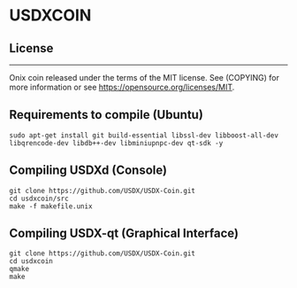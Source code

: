 # USDXCOIN


## License
-------

Onix coin released under the terms of the MIT license. See (COPYING) for more
information or see https://opensource.org/licenses/MIT.

## Requirements to compile (Ubuntu)
```
sudo apt-get install git build-essential libssl-dev libboost-all-dev libqrencode-dev libdb++-dev libminiupnpc-dev qt-sdk -y
```

## Compiling USDXd (Console)
```
git clone https://github.com/USDX/USDX-Coin.git
cd usdxcoin/src
make -f makefile.unix
```

## Compiling USDX-qt (Graphical Interface)
```
git clone https://github.com/USDX/USDX-Coin.git
cd usdxcoin
qmake 
make
```
